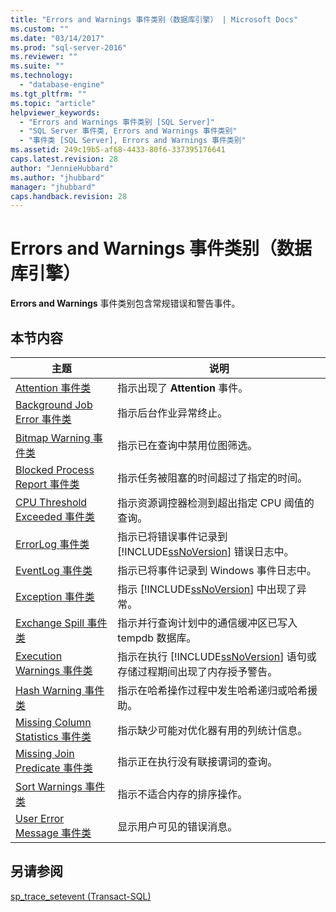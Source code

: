 ```yaml
---
title: "Errors and Warnings 事件类别（数据库引擎） | Microsoft Docs"
ms.custom: ""
ms.date: "03/14/2017"
ms.prod: "sql-server-2016"
ms.reviewer: ""
ms.suite: ""
ms.technology: 
  - "database-engine"
ms.tgt_pltfrm: ""
ms.topic: "article"
helpviewer_keywords: 
  - "Errors and Warnings 事件类别 [SQL Server]"
  - "SQL Server 事件类, Errors and Warnings 事件类别"
  - "事件类 [SQL Server], Errors and Warnings 事件类别"
ms.assetid: 249c19b5-af68-4433-80f6-337395176641
caps.latest.revision: 28
author: "JennieHubbard"
ms.author: "jhubbard"
manager: "jhubbard"
caps.handback.revision: 28
---
```

# Errors and Warnings 事件类别（数据库引擎）
  **Errors and Warnings** 事件类别包含常规错误和警告事件。  
  
## 本节内容  
  
|主题|说明|  
|-----------|-----------------|  
|[Attention 事件类](../../relational-databases/event-classes/attention-event-class.md)|指示出现了 **Attention** 事件。|  
|[Background Job Error 事件类](../../relational-databases/event-classes/background-job-error-event-class.md)|指示后台作业异常终止。|  
|[Bitmap Warning 事件类](../../relational-databases/event-classes/bitmap-warning-event-class.md)|指示已在查询中禁用位图筛选。|  
|[Blocked Process Report 事件类](../../relational-databases/event-classes/blocked-process-report-event-class.md)|指示任务被阻塞的时间超过了指定的时间。|  
|[CPU Threshold Exceeded 事件类](../../relational-databases/event-classes/cpu-threshold-exceeded-event-class.md)|指示资源调控器检测到超出指定 CPU 阈值的查询。|  
|[ErrorLog 事件类](../../relational-databases/event-classes/errorlog-event-class.md)|指示已将错误事件记录到 [!INCLUDE[ssNoVersion](../../includes/ssnoversion-md.md)] 错误日志中。|  
|[EventLog 事件类](../../relational-databases/event-classes/eventlog-event-class.md)|指示已将事件记录到 Windows 事件日志中。|  
|[Exception 事件类](../../relational-databases/event-classes/exception-event-class.md)|指示 [!INCLUDE[ssNoVersion](../../includes/ssnoversion-md.md)] 中出现了异常。|  
|[Exchange Spill 事件类](../../relational-databases/event-classes/exchange-spill-event-class.md)|指示并行查询计划中的通信缓冲区已写入 tempdb 数据库。|  
|[Execution Warnings 事件类](../../relational-databases/event-classes/execution-warnings-event-class.md)|指示在执行 [!INCLUDE[ssNoVersion](../../includes/ssnoversion-md.md)] 语句或存储过程期间出现了内存授予警告。|  
|[Hash Warning 事件类](../../relational-databases/event-classes/hash-warning-event-class.md)|指示在哈希操作过程中发生哈希递归或哈希援助。|  
|[Missing Column Statistics 事件类](../../relational-databases/event-classes/missing-column-statistics-event-class.md)|指示缺少可能对优化器有用的列统计信息。|  
|[Missing Join Predicate 事件类](../../relational-databases/event-classes/missing-join-predicate-event-class.md)|指示正在执行没有联接谓词的查询。|  
|[Sort Warnings 事件类](../../relational-databases/event-classes/sort-warnings-event-class.md)|指示不适合内存的排序操作。|  
|[User Error Message 事件类](../../relational-databases/event-classes/user-error-message-event-class.md)|显示用户可见的错误消息。|  
  
## 另请参阅  
 [sp_trace_setevent (Transact-SQL)](../../relational-databases/system-stored-procedures/sp-trace-setevent-transact-sql.md)  
  
  